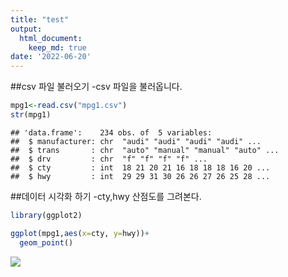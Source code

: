 ```yaml
---
title: "test"
output:
  html_document:
    keep_md: true
date: '2022-06-20'
---
```



##csv 파일 불러오기
-csv 파일을 불러옵니다.

```r
mpg1<-read.csv("mpg1.csv")
str(mpg1)
```

```
## 'data.frame':	234 obs. of  5 variables:
##  $ manufacturer: chr  "audi" "audi" "audi" "audi" ...
##  $ trans       : chr  "auto" "manual" "manual" "auto" ...
##  $ drv         : chr  "f" "f" "f" "f" ...
##  $ cty         : int  18 21 20 21 16 18 18 18 16 20 ...
##  $ hwy         : int  29 29 31 30 26 26 27 26 25 28 ...
```

##데이터 시각화 하기
-cty,hwy 산점도를 그려본다.

```r
library(ggplot2)

ggplot(mpg1,aes(x=cty, y=hwy))+
  geom_point()
```

![](/images/rmd_0620/unnamed-chunk-2-1.png)<!-- -->

